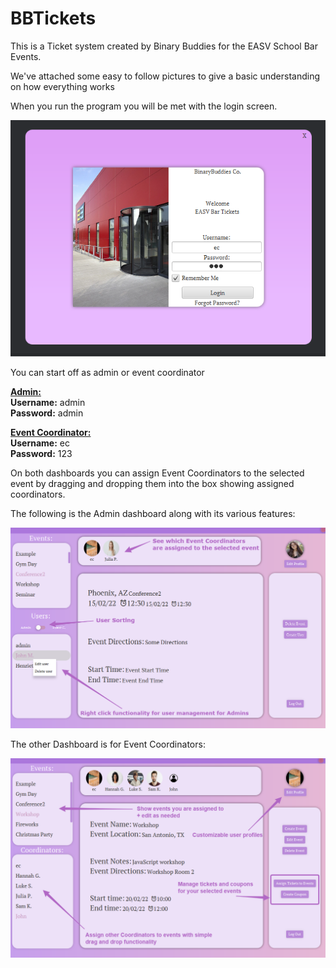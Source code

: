 # BBTickets

This is a Ticket system created by Binary Buddies for the EASV School Bar Events.

We've attached some easy to follow pictures to give a basic understanding on how everything works

When you run the program you will be met with the login screen.

![Login Screen](https://raw.githubusercontent.com/Taja992/BBTickets/main/BBTickets/resources/images/loginhelp.PNG)

You can start off as admin or event coordinator

<u>**Admin:**</u>  
**Username:** admin  
**Password:** admin

<u>**Event Coordinator:**</u>  
**Username:** ec  
**Password:** 123

On both dashboards you can assign Event Coordinators to the selected event by dragging and dropping them into the
box showing assigned coordinators.

The following is the Admin dashboard along with its various features:

![Admin Help](https://raw.githubusercontent.com/Taja992/BBTickets/main/BBTickets/resources/images/adminhelp.png)


The other Dashboard is for Event Coordinators:

![EC Help](https://raw.githubusercontent.com/Taja992/BBTickets/main/BBTickets/resources/images/echelp.png)
